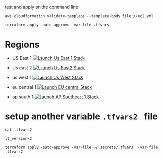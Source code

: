 
test and apply on the command line
```
aws cloudformation validate-template --template-body file://ec2.yml

terraform apply -auto-approve -var-file .tfvars 
```

# Regions

* US East 1 [![Launch Us East 1 Stack](https://cdn.rawgit.com/buildkite/cloudformation-launch-stack-button-svg/master/launch-stack.svg)](https://us-east-2.console.aws.amazon.com/cloudformation/home?region=us-east-2#/stacks/quickcreate?templateURL=https%3A%2F%2Fs3.amazonaws.com%2Fzos-solfunmeme-tine-cf-template%2Fzos-solfunmeme-tine-the-introspector-is-not-eliza-stack-template-one-click-installer.yaml&stackName=zos-solfunmeme-tine-the-introspector-is-not-eliza-stack-template-one-click-installer&param_S3BucketPattern=tine_agent_*&param_GroqKey=&param_TokenizerImage=h4ckermike%2Felizaos-eliza%3Afeature-arm64_fastembed&param_TwitterPassword=&param_NameTag=tine-dev&param_SSMParameterPattern=tine_agent_*&param_TwitterUserName=&param_LaunchTemplateVersion=&param_TwitterEmail=&param_AgentImage=h4ckermike%2Felizaos-eliza%3Afeature-arm64_fastembed&param_AmiId=ami-0f5eef59f3e09d816)

* Us east 2 [![Launch Us East2  Stack](https://cdn.rawgit.com/buildkite/cloudformation-launch-stack-button-svg/master/launch-stack.svg)](https://us-east-1.console.aws.amazon.com/cloudformation/home?region=us-east-1#/stacks/quickcreate?templateURL=https%3A%2F%2Fs3.amazonaws.com%2Fzos-solfunmeme-tine-cf-template%2Fzos-solfunmeme-tine-the-introspector-is-not-eliza-stack-template-one-click-installer.yaml&stackName=zos-solfunmeme-tine-the-introspector-is-not-eliza-stack-template-one-click-installer&param_S3BucketPattern=tine_agent_*&param_GroqKey=&param_TokenizerImage=h4ckermike%2Felizaos-eliza%3Afeature-arm64_fastembed&param_TwitterPassword=&param_NameTag=tine-dev&param_SSMParameterPattern=tine_agent_*&param_TwitterUserName=&param_LaunchTemplateVersion=&param_TwitterEmail=&param_AgentImage=h4ckermike%2Felizaos-eliza%3Afeature-arm64_fastembed&param_AmiId=ami-015e5cd4253df9de1)

* us west 1 [![Launch Us West Stack](https://cdn.rawgit.com/buildkite/cloudformation-launch-stack-button-svg/master/launch-stack.svg)](https://us-west-1.console.aws.amazon.com/cloudformation/home?region=us-west-1#/stacks/quickcreate?templateURL=https%3A%2F%2Fs3.amazonaws.com%2Fzos-solfunmeme-tine-cf-template%2Fzos-solfunmeme-tine-the-introspector-is-not-eliza-stack-template-one-click-installer.yaml&stackName=zos-solfunmeme-tine-the-introspector-is-not-eliza-stack-template-one-click-installer&param_S3BucketPattern=tine_agent_*&param_GroqKey=&param_TokenizerImage=h4ckermike%2Felizaos-eliza%3Afeature-arm64_fastembed&param_TwitterPassword=&param_NameTag=tine-dev&param_SSMParameterPattern=tine_agent_*&param_TwitterUserName=&param_LaunchTemplateVersion=&param_TwitterEmail=&param_AgentImage=h4ckermike%2Felizaos-eliza%3Afeature-arm64_fastembed&param_AmiId=ami-050f68a6fa8be1b27)

* eu central 1 [![Launch EU central Stack](https://cdn.rawgit.com/buildkite/cloudformation-launch-stack-button-svg/master/launch-stack.svg)](https://eu-central-1.console.aws.amazon.com/cloudformation/home?region=eu-central-1#/stacks/quickcreate?templateURL=https%3A%2F%2Fs3.amazonaws.com%2Fzos-solfunmeme-tine-cf-template%2Fzos-solfunmeme-tine-the-introspector-is-not-eliza-stack-template-one-click-installer.yaml&stackName=zos-solfunmeme-tine-the-introspector-is-not-eliza-stack-template-one-click-installer&param_S3BucketPattern=tine_agent_*&param_GroqKey=&param_TokenizerImage=h4ckermike%2Felizaos-eliza%3Afeature-arm64_fastembed&param_TwitterPassword=&param_NameTag=tine-dev&param_SSMParameterPattern=tine_agent_*&param_TwitterUserName=&param_LaunchTemplateVersion=&param_TwitterEmail=&param_AgentImage=h4ckermike%2Felizaos-eliza%3Afeature-arm64_fastembed&param_AmiId=ami-002c77210a36906b6)

* ap south 1 [![Launch AP Southeast 1 Stack](https://cdn.rawgit.com/buildkite/cloudformation-launch-stack-button-svg/master/launch-stack.svg)](https://ap-southeast-1.console.aws.amazon.com/cloudformation/home?region=ap-southeast-1#/stacks/quickcreate?templateURL=https%3A%2F%2Fs3.amazonaws.com%2Fzos-solfunmeme-tine-cf-template%2Fzos-solfunmeme-tine-the-introspector-is-not-eliza-stack-template-one-click-installer.yaml&stackName=zos-solfunmeme-tine-the-introspector-is-not-eliza-stack-template-one-click-installer&param_S3BucketPattern=tine_agent_*&param_GroqKey=&param_TokenizerImage=h4ckermike%2Felizaos-eliza%3Afeature-arm64_fastembed&param_TwitterPassword=&param_NameTag=tine-dev&param_SSMParameterPattern=tine_agent_*&param_TwitterUserName=&param_LaunchTemplateVersion=&param_TwitterEmail=&param_AgentImage=h4ckermike%2Felizaos-eliza%3Afeature-arm64_fastembed&param_AmiId=ami-0a20a97f971b7d4c4)


# setup another variable `.tfvars2 ` file

`cat .tfvars2 `

```
lt_version=2
```

```
terraform apply -auto-approve -var-file ~/.secrets/.tfvars  -var-file .tfvars2 
```
